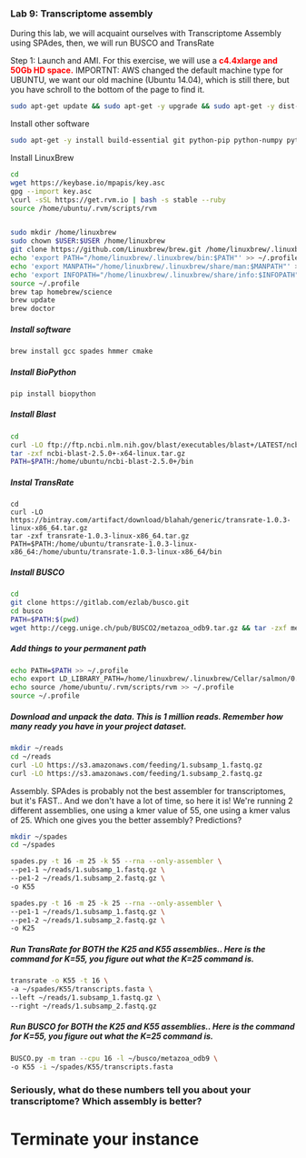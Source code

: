 ### Lab 9: Transcriptome assembly


During this lab, we will acquaint ourselves with Transcriptome Assembly using SPAdes, then, we will run BUSCO and TransRate


Step 1: Launch and AMI. For this exercise, we will use a <span style="color: #ff0000;"><strong>c4.4xlarge and 50Gb HD space.</strong></span> IMPORTNT: AWS changed the default machine type for UBUNTU, we want our old machine (Ubuntu 14.04), which is still there, but you have schroll to the bottom of the page to find it.

```bash
sudo apt-get update && sudo apt-get -y upgrade && sudo apt-get -y dist-upgrade
```
Install other software

```bash
sudo apt-get -y install build-essential git python-pip python-numpy python-matplotlib libboost
```

Install LinuxBrew

```bash
cd
wget https://keybase.io/mpapis/key.asc
gpg --import key.asc
\curl -sSL https://get.rvm.io | bash -s stable --ruby
source /home/ubuntu/.rvm/scripts/rvm


sudo mkdir /home/linuxbrew
sudo chown $USER:$USER /home/linuxbrew
git clone https://github.com/Linuxbrew/brew.git /home/linuxbrew/.linuxbrew
echo 'export PATH="/home/linuxbrew/.linuxbrew/bin:$PATH"' >> ~/.profile
echo 'export MANPATH="/home/linuxbrew/.linuxbrew/share/man:$MANPATH"' >> ~/.profile
echo 'export INFOPATH="/home/linuxbrew/.linuxbrew/share/info:$INFOPATH"' >> ~/.profile
source ~/.profile
brew tap homebrew/science
brew update
brew doctor
```


##### Install software


```bash  
brew install gcc spades hmmer cmake
```
##### Install BioPython


```bash
pip install biopython
```

##### Install Blast

```bash  
cd
curl -LO ftp://ftp.ncbi.nlm.nih.gov/blast/executables/blast+/LATEST/ncbi-blast-2.5.0+-x64-linux.tar.gz
tar -zxf ncbi-blast-2.5.0+-x64-linux.tar.gz
PATH=$PATH:/home/ubuntu/ncbi-blast-2.5.0+/bin
```

##### Instal TransRate

```
cd
curl -LO https://bintray.com/artifact/download/blahah/generic/transrate-1.0.3-linux-x86_64.tar.gz
tar -zxf transrate-1.0.3-linux-x86_64.tar.gz
PATH=$PATH:/home/ubuntu/transrate-1.0.3-linux-x86_64:/home/ubuntu/transrate-1.0.3-linux-x86_64/bin
```

##### Install BUSCO

```bash
cd
git clone https://gitlab.com/ezlab/busco.git
cd busco
PATH=$PATH:$(pwd)
wget http://cegg.unige.ch/pub/BUSCO2/metazoa_odb9.tar.gz && tar -zxf metazoa_odb9.tar.gz
```

##### Add things to your permanent path
```bash
echo PATH=$PATH >> ~/.profile
echo export LD_LIBRARY_PATH=/home/linuxbrew/.linuxbrew/Cellar/salmon/0.7.2/lib >> ~/.profile
echo source /home/ubuntu/.rvm/scripts/rvm >> ~/.profile
source ~/.profile
```

##### Download and unpack the data. This is 1 million reads. Remember how many ready you have in your project dataset.

```bash
mkdir ~/reads
cd ~/reads
curl -LO https://s3.amazonaws.com/feeding/1.subsamp_1.fastq.gz
curl -LO https://s3.amazonaws.com/feeding/1.subsamp_2.fastq.gz
```


Assembly. SPAdes is probably not the best assembler for transcriptomes, but it's FAST.. And we don't have a lot of time, so here it is! We're running 2 different assemblies, one using a kmer value of 55, one using a kmer valus of 25. Which one gives you the better assembly? Predictions?

```bash
mkdir ~/spades
cd ~/spades

spades.py -t 16 -m 25 -k 55 --rna --only-assembler \
--pe1-1 ~/reads/1.subsamp_1.fastq.gz \
--pe1-2 ~/reads/1.subsamp_2.fastq.gz \
-o K55

spades.py -t 16 -m 25 -k 25 --rna --only-assembler \
--pe1-1 ~/reads/1.subsamp_1.fastq.gz \
--pe1-2 ~/reads/1.subsamp_2.fastq.gz \
-o K25

```

##### Run TransRate for BOTH the K25 and K55 assemblies.. Here is the command for K=55, you figure out what the K=25 command is.

```bash
transrate -o K55 -t 16 \
-a ~/spades/K55/transcripts.fasta \
--left ~/reads/1.subsamp_1.fastq.gz \
--right ~/reads/1.subsamp_2.fastq.gz
```



##### Run BUSCO for BOTH the K25 and K55 assemblies.. Here is the command for K=55, you figure out what the K=25 command is.
```bash
BUSCO.py -m tran --cpu 16 -l ~/busco/metazoa_odb9 \
-o K55 -i ~/spades/K55/transcripts.fasta
```

### Seriously, what do these numbers tell you about your transcriptome? Which assembly is better?



# Terminate your instance
